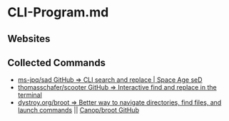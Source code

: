 # CLI-Program.md

## Websites

## Collected Commands

* [ms-jpq/sad GitHub => CLI search and replace | Space Age seD](https://github.com/ms-jpq/sad)
* [thomasschafer/scooter GitHub => Interactive find and replace in the terminal](https://github.com/thomasschafer/scooter)
* [dystroy.org/broot => Better way to navigate directories, find files, and launch commands](https://dystroy.org/broot/) || [Canop/broot GitHub](https://github.com/Canop/broot)
